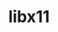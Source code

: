 ---
title: "libx11"
layout: cache
categories: [package, develop-2024-12-08]
meta: {"versions": ["1.8.10"], "compilers": ["gcc@=11.1.0", "gcc@=11.4.0", "gcc@=13.2.0", "gcc@=9.4.0", "oneapi@=2024.2.1"], "oss": ["ubuntu20.04", "ubuntu22.04", "ubuntu24.04"], "platforms": ["linux"], "targets": ["neoverse_v1", "ppc64le", "x86_64_v3"], "stacks": ["data-vis-sdk", "e4s", "e4s-neoverse_v1", "e4s-oneapi", "e4s-power", "e4s-rocm-external", "ml-linux-x86_64-rocm", "root"], "num_specs": 8, "num_specs_by_stack": {"e4s-power": 1, "root": 8, "data-vis-sdk": 1, "e4s-neoverse_v1": 1, "e4s-rocm-external": 1, "e4s": 2, "e4s-oneapi": 2, "ml-linux-x86_64-rocm": 1}}
spec_details: [{"hash": "ok2jvmeq4boahnkw7mcqbuefmpstzdon", "compiler": "gcc@=9.4.0", "versions": ["1.8.10"], "os": "ubuntu20.04", "platform": "linux", "target": "ppc64le", "variants": ["build_system=autotools"], "stacks": ["e4s-power", "root"], "size": "-", "tarball": "https://binaries.spack.io/develop-2024-12-08/build_cache/linux-ubuntu20.04-ppc64le/gcc-9.4.0/libx11-1.8.10/linux-ubuntu20.04-ppc64le-gcc-9.4.0-libx11-1.8.10-ok2jvmeq4boahnkw7mcqbuefmpstzdon.spack"}, {"hash": "cqskhau6452eizn33f7aun2fxh6tp36y", "compiler": "gcc@=11.1.0", "versions": ["1.8.10"], "os": "ubuntu20.04", "platform": "linux", "target": "x86_64_v3", "variants": ["build_system=autotools"], "stacks": ["root", "data-vis-sdk"], "size": "-", "tarball": "https://binaries.spack.io/develop-2024-12-08/build_cache/linux-ubuntu20.04-x86_64_v3/gcc-11.1.0/libx11-1.8.10/linux-ubuntu20.04-x86_64_v3-gcc-11.1.0-libx11-1.8.10-cqskhau6452eizn33f7aun2fxh6tp36y.spack"}, {"hash": "uetnp6x6jmtsthm73prn5a7fex7dfzzu", "compiler": "gcc@=11.4.0", "versions": ["1.8.10"], "os": "ubuntu22.04", "platform": "linux", "target": "neoverse_v1", "variants": ["build_system=autotools"], "stacks": ["e4s-neoverse_v1", "root"], "size": "-", "tarball": "https://binaries.spack.io/develop-2024-12-08/build_cache/linux-ubuntu22.04-neoverse_v1/gcc-11.4.0/libx11-1.8.10/linux-ubuntu22.04-neoverse_v1-gcc-11.4.0-libx11-1.8.10-uetnp6x6jmtsthm73prn5a7fex7dfzzu.spack"}, {"hash": "zvvl3lpsomhlxbg7toa46mdonaxm2ozx", "compiler": "gcc@=11.4.0", "versions": ["1.8.10"], "os": "ubuntu22.04", "platform": "linux", "target": "x86_64_v3", "variants": ["build_system=autotools"], "stacks": ["e4s-rocm-external", "e4s", "root"], "size": "-", "tarball": "https://binaries.spack.io/develop-2024-12-08/build_cache/linux-ubuntu22.04-x86_64_v3/gcc-11.4.0/libx11-1.8.10/linux-ubuntu22.04-x86_64_v3-gcc-11.4.0-libx11-1.8.10-zvvl3lpsomhlxbg7toa46mdonaxm2ozx.spack"}, {"hash": "y2w7qwzacpajgkk4j3wcdwu7be7it4ry", "compiler": "gcc@=11.4.0", "versions": ["1.8.10"], "os": "ubuntu22.04", "platform": "linux", "target": "x86_64_v3", "variants": ["build_system=autotools"], "stacks": ["e4s", "root"], "size": "-", "tarball": "https://binaries.spack.io/develop-2024-12-08/build_cache/linux-ubuntu22.04-x86_64_v3/gcc-11.4.0/libx11-1.8.10/linux-ubuntu22.04-x86_64_v3-gcc-11.4.0-libx11-1.8.10-y2w7qwzacpajgkk4j3wcdwu7be7it4ry.spack"}, {"hash": "qx5hbjw7yaxnk6ibgbi7fnndikegledr", "compiler": "oneapi@=2024.2.1", "versions": ["1.8.10"], "os": "ubuntu22.04", "platform": "linux", "target": "x86_64_v3", "variants": ["build_system=autotools"], "stacks": ["e4s-oneapi", "root"], "size": "-", "tarball": "https://binaries.spack.io/develop-2024-12-08/build_cache/linux-ubuntu22.04-x86_64_v3/oneapi-2024.2.1/libx11-1.8.10/linux-ubuntu22.04-x86_64_v3-oneapi-2024.2.1-libx11-1.8.10-qx5hbjw7yaxnk6ibgbi7fnndikegledr.spack"}, {"hash": "3kqe6yayd47rgtaqxcsap5dipmnmz7jc", "compiler": "oneapi@=2024.2.1", "versions": ["1.8.10"], "os": "ubuntu22.04", "platform": "linux", "target": "x86_64_v3", "variants": ["build_system=autotools"], "stacks": ["e4s-oneapi", "root"], "size": "-", "tarball": "https://binaries.spack.io/develop-2024-12-08/build_cache/linux-ubuntu22.04-x86_64_v3/oneapi-2024.2.1/libx11-1.8.10/linux-ubuntu22.04-x86_64_v3-oneapi-2024.2.1-libx11-1.8.10-3kqe6yayd47rgtaqxcsap5dipmnmz7jc.spack"}, {"hash": "mh4jwxq6plewpw3goyra4zjozijlca7v", "compiler": "gcc@=13.2.0", "versions": ["1.8.10"], "os": "ubuntu24.04", "platform": "linux", "target": "x86_64_v3", "variants": ["build_system=autotools"], "stacks": ["ml-linux-x86_64-rocm", "root"], "size": "-", "tarball": "https://binaries.spack.io/develop-2024-12-08/build_cache/linux-ubuntu24.04-x86_64_v3/gcc-13.2.0/libx11-1.8.10/linux-ubuntu24.04-x86_64_v3-gcc-13.2.0-libx11-1.8.10-mh4jwxq6plewpw3goyra4zjozijlca7v.spack"}]
---